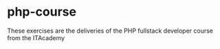 # php-course

These exercises are the deliveries of the PHP fullstack developer course from the ITAcademy
